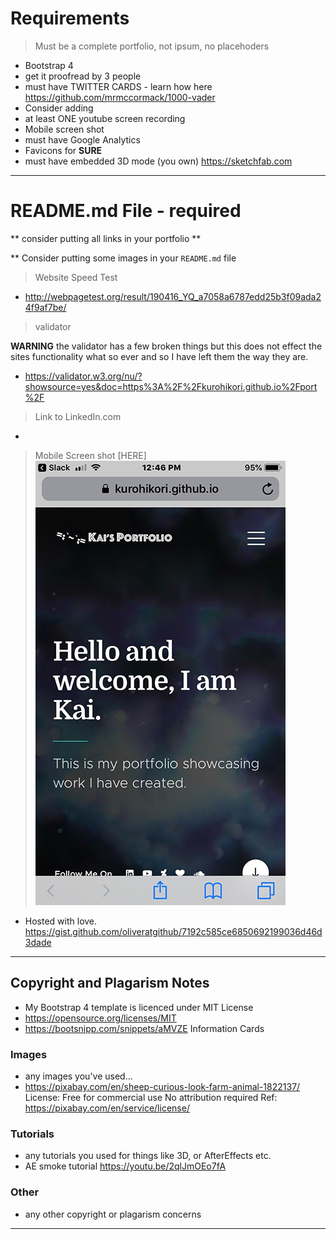 # Requirements 

> Must be a complete portfolio, not ipsum, no placehoders

- Bootstrap 4
- get it proofread by 3 people
- must have TWITTER CARDS - learn how here https://github.com/mrmccormack/1000-vader
- Consider adding
- at least ONE youtube screen recording
- Mobile screen shot
- must have Google Analytics
- Favicons for **SURE**
- must have embedded 3D mode (you own) https://sketchfab.com


----
# README.md File - required

** consider putting all links in your portfolio **

** Consider putting some images in your `README.md` file

> Website Speed Test

- http://webpagetest.org/result/190416_YQ_a7058a6787edd25b3f09ada24f9af7be/ 

> validator


**WARNING**
the validator has a few broken things but this does not effect the sites functionality what so ever and so I have left them the way they are. 
- https://validator.w3.org/nu/?showsource=yes&doc=https%3A%2F%2Fkurohikori.github.io%2Fport%2F

> Link to LinkedIn.com
- 

> Mobile Screen shot
[HERE] <img src="images/portfolio/gallery/screenshot.jpg" alt="">
 

- Hosted with love.
https://gist.github.com/oliveratgithub/7192c585ce6850692199036d46d3dade

---

## Copyright and Plagarism Notes

- My Bootstrap 4 template is licenced under MIT License
- https://opensource.org/licenses/MIT
- https://bootsnipp.com/snippets/aMVZE  Information Cards 

### Images
- any images you've used...
- https://pixabay.com/en/sheep-curious-look-farm-animal-1822137/
License: Free for commercial use
No attribution required Ref: https://pixabay.com/en/service/license/


### Tutorials
- any tutorials you used for things like 3D, or AfterEffects etc.
- AE smoke tutorial https://youtu.be/2qlJmOEo7fA

### Other

- any other copyright or plagarism concerns

---




